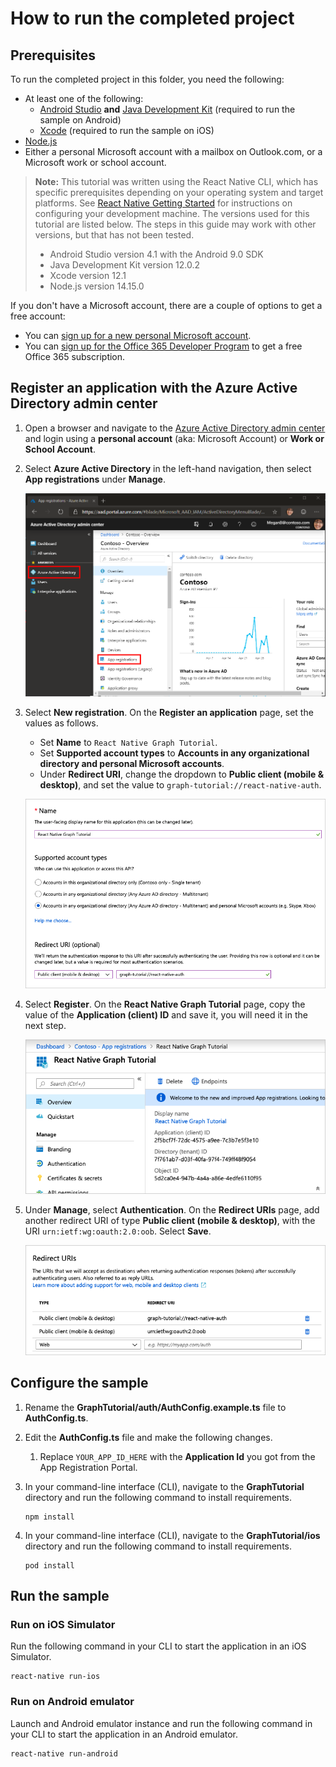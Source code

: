 # How to run the completed project

## Prerequisites

To run the completed project in this folder, you need the following:

- At least one of the following:
  - [Android Studio](https://developer.android.com/studio/) **and** [Java Development Kit](https://jdk.java.net) (required to run the sample on Android)
  - [Xcode](https://developer.apple.com/xcode/) (required to run the sample on iOS)
- [Node.js](https://nodejs.org)
- Either a personal Microsoft account with a mailbox on Outlook.com, or a Microsoft work or school account.

> **Note:** This tutorial was written using the React Native CLI, which has specific prerequisites depending on your operating system and target platforms. See [React Native Getting Started](https://facebook.github.io/react-native/docs/getting-started) for instructions on configuring your development machine. The versions used for this tutorial are listed below. The steps in this guide may work with other versions, but that has not been tested.
>
> - Android Studio version 4.1 with the Android 9.0 SDK
> - Java Development Kit version 12.0.2
> - Xcode version 12.1
> - Node.js version 14.15.0

If you don't have a Microsoft account, there are a couple of options to get a free account:

- You can [sign up for a new personal Microsoft account](https://signup.live.com/signup?wa=wsignin1.0&rpsnv=12&ct=1454618383&rver=6.4.6456.0&wp=MBI_SSL_SHARED&wreply=https://mail.live.com/default.aspx&id=64855&cbcxt=mai&bk=1454618383&uiflavor=web&uaid=b213a65b4fdc484382b6622b3ecaa547&mkt=E-US&lc=1033&lic=1).
- You can [sign up for the Office 365 Developer Program](https://developer.microsoft.com/office/dev-program) to get a free Office 365 subscription.

## Register an application with the Azure Active Directory admin center

1. Open a browser and navigate to the [Azure Active Directory admin center](https://aad.portal.azure.com) and login using a **personal account** (aka: Microsoft Account) or **Work or School Account**.

1. Select **Azure Active Directory** in the left-hand navigation, then select **App registrations** under **Manage**.

    ![A screenshot of the App registrations ](/tutorial/images/aad-portal-app-registrations.png)

1. Select **New registration**. On the **Register an application** page, set the values as follows.

    - Set **Name** to `React Native Graph Tutorial`.
    - Set **Supported account types** to **Accounts in any organizational directory and personal Microsoft accounts**.
    - Under **Redirect URI**, change the dropdown to **Public client (mobile & desktop)**, and set the value to `graph-tutorial://react-native-auth`.

    ![A screenshot of the Register an application page](/tutorial/images/aad-register-an-app.png)

1. Select **Register**. On the **React Native Graph Tutorial** page, copy the value of the **Application (client) ID** and save it, you will need it in the next step.

    ![A screenshot of the application ID of the new app registration](/tutorial/images/aad-application-id.png)

1. Under **Manage**, select **Authentication**. On the **Redirect URIs** page, add another redirect URI of type **Public client (mobile & desktop)**, with the URI `urn:ietf:wg:oauth:2.0:oob`. Select **Save**.

    ![A screenshot of the Redirect URIs page](/tutorial/images/aad-redirect-uris.png)

## Configure the sample

1. Rename the **GraphTutorial/auth/AuthConfig.example.ts** file to **AuthConfig.ts**.
1. Edit the **AuthConfig.ts** file and make the following changes.
    1. Replace `YOUR_APP_ID_HERE` with the **Application Id** you got from the App Registration Portal.

1. In your command-line interface (CLI), navigate to the **GraphTutorial** directory and run the following command to install requirements.

    ```Shell
    npm install
    ```

1. In your command-line interface (CLI), navigate to the **GraphTutorial/ios** directory and run the following command to install requirements.

    ```Shell
    pod install
    ```

## Run the sample

### Run on iOS Simulator

Run the following command in your CLI to start the application in an iOS Simulator.

```Shell
react-native run-ios
```

### Run on Android emulator

Launch and Android emulator instance and run the following command in your CLI to start the application in an Android emulator.

```Shell
react-native run-android
```
